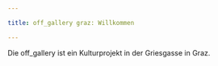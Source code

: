```yaml
---

title: off_gallery graz: Willkommen

---
```


 Die off_gallery ist ein Kulturprojekt in der Griesgasse in Graz.
